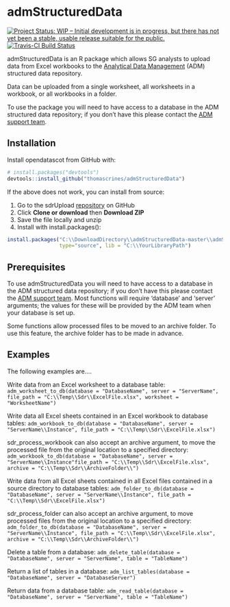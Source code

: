 
<!-- README.md is generated from README.Rmd. Please edit that file -->

# admStructuredData

<!-- badges: start -->

[![Project Status: WIP – Initial development is in progress, but there
has not yet been a stable, usable release suitable for the
public.](https://www.repostatus.org/badges/latest/wip.svg)](https://www.repostatus.org/#wip)
[![Travis-CI Build
Status](https://api.travis-ci.org/thomascrines/admStructuredData.svg?branch=master)](https://travis-ci.org/thomascrines/admStucturedData)
<!-- badges: end -->

admStructuredData is an R package which allows SG analysts to upload
data from Excel workbooks to the [Analytical Data Management](http://data.saltire/Pages/Analytical-Data-Management.aspx) (ADM)
structured data repository.

Data can be uploaded from a single worksheet, all worksheets in a
workbook, or all workbooks in a folder.

To use the package you will need to have access to a database in the ADM
structured data repository; if you don’t have this please contact the
[ADM support team](mailto:adm.support@gov.scot).

## Installation

Install opendatascot from GitHub with:

``` r
# install.packages("devtools")
devtools::install_github("thomascrines/admStructuredData")
```

If the above does not work, you can install from source:

1.  Go to the sdrUpload
    [repository](https://github.com/thomascrines/admStructuredData) on
    GitHub
2.  Click **Clone or download** then **Download ZIP**
3.  Save the file locally and unzip
4.  Install with
install.packages():

<!-- end list -->

``` r
install.packages("C:\\DownloadDirectory\\admStructuredData-master\\admStructuredData-master", repos = NULL,
                 type="source", lib = "C:\\YourLibraryPath")
```

## Prerequisites

To use admStructuredData you will need to have access to a database in
the ADM structured data repository; if you don’t have this please
contact the [ADM support team](mailto:adm.support@gov.scot). Most
functions will require ‘database’ and ‘server’ arguments; the values for
these will be provided by the ADM team when your database is set up.

Some functions allow processed files to be moved to an archive folder.
To use this feature, the archive folder has to be made in advance.

## Examples

The following examples are….

Write data from an Excel worksheet to a database table:
`adm_worksheet_to_db(database = "DatabaseName", server = "ServerName",
file_path = "C:\\Temp\\Sdr\\ExcelFile.xlsx", worksheet =
"WorksheetName")`

Write data all Excel sheets contained in an Excel workbook to database
tables: `adm_workbook_to_db(database = "DatabaseName", server =
"ServerName\\Instance", file_path = "C:\\Temp\\Sdr\\ExcelFile.xlsx")`

sdr\_process\_workbook can also accept an archive argument, to move the
processed file from the original location to a specified directory:
`adm_workbook_to_db(database = "DatabaseName", server =
"ServerName\\Instance"file_path = "C:\\Temp\\Sdr\\ExcelFile.xlsx",
archive = "C:\\Temp\\Sdr\\ArchiveFolder\\")`

Write data from all Excel sheets contained in all Excel files contained
in a source directory to database tables: `adm_folder_to_db(database =
"DatabaseName", server = "ServerName\\Instance", file_path =
"C:\\Temp\\Sdr\\ExcelFile.xlsx")`

sdr\_process\_folder can also accept an archive argument, to move
processed files from the original location to a specified directory:
`adm_folder_to_db(database = "DatabaseName", server =
"ServerName\\Instance", file_path = "C:\\Temp\\Sdr\\ExcelFile.xlsx",
archive = "C:\\Temp\\Sdr\\ArchiveFolder\\")`

Delete a table from a database: `adm_delete_table(database =
"DatabaseName", server = "ServerName", table = "TableName")`

Return a list of tables in a database: `adm_list_tables(database =
"DatabaseName", server = "DatabaseServer")`

Return data from a database table: `adm_read_table(database =
"DatabaseName", server = "ServerName", table = "TableName")`
